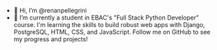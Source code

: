 - 👋 Hi, I’m @renanpellegrini
- 🌱 I’m currently a student in EBAC's "Full Stack Python Developer" course. I'm learning the skills to build robust web apps with Django, PostgreSQL, HTML, CSS, and JavaScript. Follow me on GitHub to see my progress and projects!






<!---
renanpellegrini/renanpellegrini is a ✨ special ✨ repository because its `README.md` (this file) appears on your GitHub profile.
You can click the Preview link to take a look at your changes.
--->
